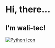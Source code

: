 
# Hi, there...
## I'm wali-tec!
[![Python Icon](https://www.python.org/static/img/python-logo.png)](https://www.python.org/)




<!---
Wal5ikha4n/Wal5ikha4n is a ✨ special ✨ repository because its `README.md` (this file) appears on your GitHub profile.
You can click the Preview link to take a look at your changes.
--->
